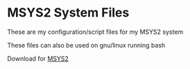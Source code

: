 # MSYS2 System Files

These are my configuration/script files for my MSYS2 system

These files can also be used on gnu/linux running bash

Download for [MSYS2](https://github.com/msys2/msys2-installer/releases/latest)
